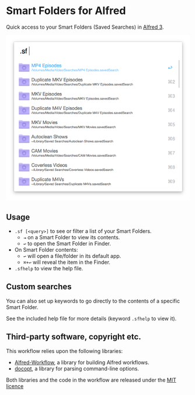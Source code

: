 
Smart Folders for Alfred
========================

Quick access to your Smart Folders (Saved Searches) in [Alfred 3](http://www.alfredapp.com/).

![](img/screenshot-1.png "Alfred Smart Folders")


Usage
-----

- `.sf [<query>]` to see or filter a list of your Smart Folders.
	- `⇥` on a Smart Folder to view its contents.
	- `↩` to open the Smart Folder in Finder.
- On Smart Folder contents:
	- `↩` will open a file/folder in its default app.
	- `⌘+↩` will reveal the item in the Finder.
- `.sfhelp` to view the help file.


Custom searches
---------------

You can also set up keywords to go directly to the contents of a specific Smart Folder.

See the included help file for more details (keyword `.sfhelp` to view it).


Third-party software, copyright etc.
------------------------------------

This workflow relies upon the following libraries:

- [Alfred-Workflow][aw], a library for building Alfred workflows.
- [docopt][docopt], a library for parsing command-line options.

Both libraries and the code in the workflow are released under the [MIT licence][mit]

[aw]: http://www.deanishe.net/alfred-workflow/
[mit]: http://opensource.org/licenses/MIT
[docopt]: http://docopt.org/
